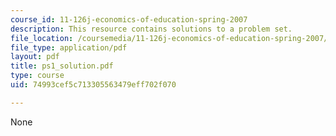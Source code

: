 ```yaml
---
course_id: 11-126j-economics-of-education-spring-2007
description: This resource contains solutions to a problem set.
file_location: /coursemedia/11-126j-economics-of-education-spring-2007/74993cef5c713305563479eff702f070_ps1_solution.pdf
file_type: application/pdf
layout: pdf
title: ps1_solution.pdf
type: course
uid: 74993cef5c713305563479eff702f070

---
```

None